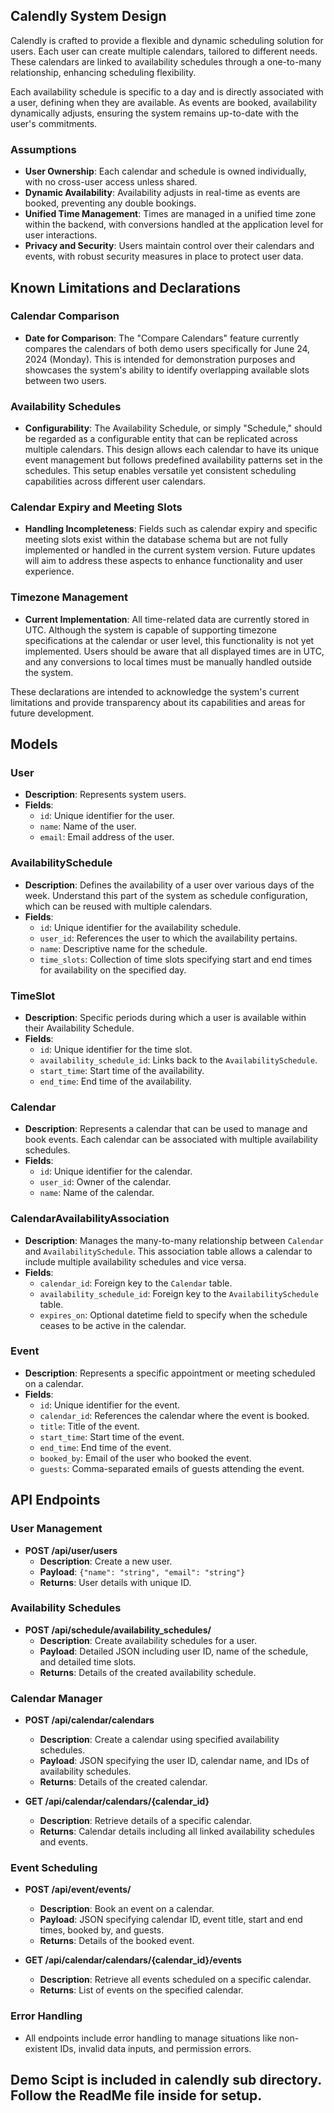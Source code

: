 
## Calendly System Design

Calendly is crafted to provide a flexible and dynamic scheduling solution for users. Each user can create multiple calendars, tailored to different needs. These calendars are linked to availability schedules through a one-to-many relationship, enhancing scheduling flexibility.

Each availability schedule is specific to a day and is directly associated with a user, defining when they are available. As events are booked, availability dynamically adjusts, ensuring the system remains up-to-date with the user's commitments.

### Assumptions
- **User Ownership**: Each calendar and schedule is owned individually, with no cross-user access unless shared.
- **Dynamic Availability**: Availability adjusts in real-time as events are booked, preventing any double bookings.
- **Unified Time Management**: Times are managed in a unified time zone within the backend, with conversions handled at the application level for user interactions.
- **Privacy and Security**: Users maintain control over their calendars and events, with robust security measures in place to protect user data.

## Known Limitations and Declarations

### Calendar Comparison
- **Date for Comparison**: The "Compare Calendars" feature currently compares the calendars of both demo users specifically for June 24, 2024 (Monday). This is intended for demonstration purposes and showcases the system's ability to identify overlapping available slots between two users.

### Availability Schedules
- **Configurability**: The Availability Schedule, or simply "Schedule," should be regarded as a configurable entity that can be replicated across multiple calendars. This design allows each calendar to have its unique event management but follows predefined availability patterns set in the schedules. This setup enables versatile yet consistent scheduling capabilities across different user calendars.

### Calendar Expiry and Meeting Slots
- **Handling Incompleteness**: Fields such as calendar expiry and specific meeting slots exist within the database schema but are not fully implemented or handled in the current system version. Future updates will aim to address these aspects to enhance functionality and user experience.

### Timezone Management
- **Current Implementation**: All time-related data are currently stored in UTC. Although the system is capable of supporting timezone specifications at the calendar or user level, this functionality is not yet implemented. Users should be aware that all displayed times are in UTC, and any conversions to local times must be manually handled outside the system.


These declarations are intended to acknowledge the system's current limitations and provide transparency about its capabilities and areas for future development.


## Models

### User

- **Description**: Represents system users.
- **Fields**:
  - `id`: Unique identifier for the user.
  - `name`: Name of the user.
  - `email`: Email address of the user.

### AvailabilitySchedule

- **Description**: Defines the availability of a user over various days of the week. Understand this part of the system as schedule configuration, which can be reused with multiple calendars.
- **Fields**:
  - `id`: Unique identifier for the availability schedule.
  - `user_id`: References the user to which the availability pertains.
  - `name`: Descriptive name for the schedule.
  - `time_slots`: Collection of time slots specifying start and end times for availability on the specified day.

### TimeSlot

- **Description**: Specific periods during which a user is available within their Availability Schedule.
- **Fields**:
  - `id`: Unique identifier for the time slot.
  - `availability_schedule_id`: Links back to the `AvailabilitySchedule`.
  - `start_time`: Start time of the availability.
  - `end_time`: End time of the availability.

### Calendar

- **Description**: Represents a calendar that can be used to manage and book events. Each calendar can be associated with multiple availability schedules.
- **Fields**:
  - `id`: Unique identifier for the calendar.
  - `user_id`: Owner of the calendar.
  - `name`: Name of the calendar.

### CalendarAvailabilityAssociation

- **Description**: Manages the many-to-many relationship between `Calendar` and `AvailabilitySchedule`. This association table allows a calendar to include multiple availability schedules and vice versa.
- **Fields**:
  - `calendar_id`: Foreign key to the `Calendar` table.
  - `availability_schedule_id`: Foreign key to the `AvailabilitySchedule` table.
  - `expires_on`: Optional datetime field to specify when the schedule ceases to be active in the calendar.

### Event

- **Description**: Represents a specific appointment or meeting scheduled on a calendar.
- **Fields**:
  - `id`: Unique identifier for the event.
  - `calendar_id`: References the calendar where the event is booked.
  - `title`: Title of the event.
  - `start_time`: Start time of the event.
  - `end_time`: End time of the event.
  - `booked_by`: Email of the user who booked the event.
  - `guests`: Comma-separated emails of guests attending the event.

## API Endpoints

### User Management

- **POST /api/user/users**
  - **Description**: Create a new user.
  - **Payload**: `{"name": "string", "email": "string"}`
  - **Returns**: User details with unique ID.

### Availability Schedules

- **POST /api/schedule/availability_schedules/**
  - **Description**: Create availability schedules for a user.
  - **Payload**: Detailed JSON including user ID, name of the schedule, and detailed time slots.
  - **Returns**: Details of the created availability schedule.

### Calendar Manager

- **POST /api/calendar/calendars**
  - **Description**: Create a calendar using specified availability schedules.
  - **Payload**: JSON specifying the user ID, calendar name, and IDs of availability schedules.
  - **Returns**: Details of the created calendar.

- **GET /api/calendar/calendars/{calendar_id}**
  - **Description**: Retrieve details of a specific calendar.
  - **Returns**: Calendar details including all linked availability schedules and events.

### Event Scheduling

- **POST /api/event/events/**
  - **Description**: Book an event on a calendar.
  - **Payload**: JSON specifying calendar ID, event title, start and end times, booked by, and guests.
  - **Returns**: Details of the booked event.

- **GET /api/calendar/calendars/{calendar_id}/events**
  - **Description**: Retrieve all events scheduled on a specific calendar.
  - **Returns**: List of events on the specified calendar.

### Error Handling

- All endpoints include error handling to manage situations like non-existent IDs, invalid data inputs, and permission errors.

## Demo Scipt is included in calendly sub directory. Follow the ReadMe file inside for setup.

